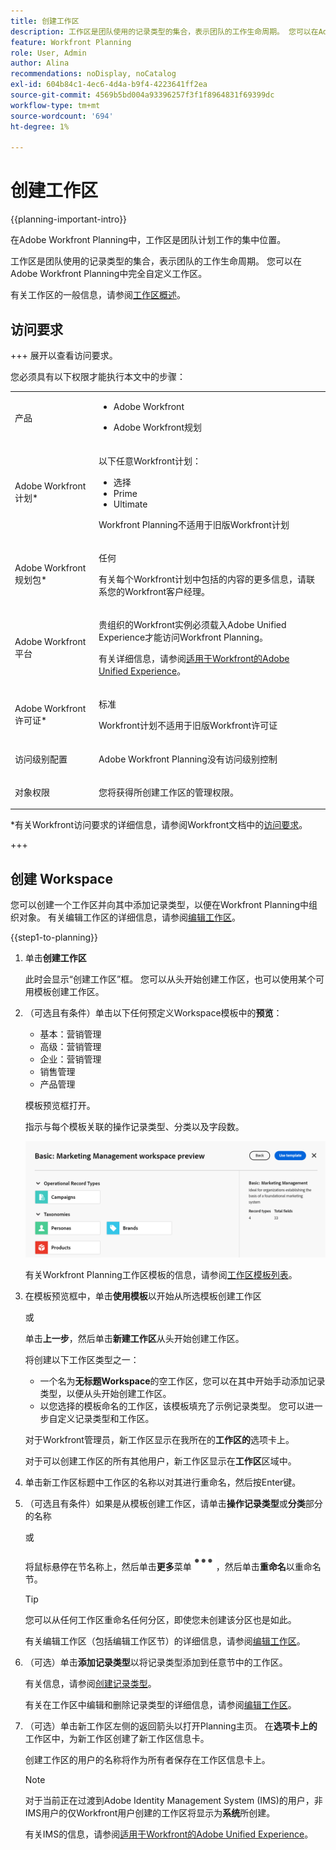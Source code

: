 ```yaml
---
title: 创建工作区
description: 工作区是团队使用的记录类型的集合，表示团队的工作生命周期。 您可以在Adobe Workfront Planning中完全自定义工作区。 记录类型按工作区中的部分组织。
feature: Workfront Planning
role: User, Admin
author: Alina
recommendations: noDisplay, noCatalog
exl-id: 604b84c1-4ec6-4d4a-b9f4-4223641ff2ea
source-git-commit: 4569b5bd004a93396257f3f1f8964831f69399dc
workflow-type: tm+mt
source-wordcount: '694'
ht-degree: 1%

---
```


<!--udpate the metadata with real information when making this avilable in TOC and in the left nav-->

# 创建工作区

<!--<span class="preview">The information on this page refers to functionality not yet generally available. It is available only in the Preview environment for all customers. After the monthly releases to Production, the same features are also available in the Production environment for customers who enabled fast releases. </span>   

<span class="preview">For information about fast releases, see [Enable or disable fast releases for your organization](/help/quicksilver/administration-and-setup/set-up-workfront/configure-system-defaults/enable-fast-release-process.md). </span>-->

{{planning-important-intro}}

在Adobe Workfront Planning中，工作区是团队计划工作的集中位置。

工作区是团队使用的记录类型的集合，表示团队的工作生命周期。 您可以在Adobe Workfront Planning中完全自定义工作区。

有关工作区的一般信息，请参阅[工作区概述](/help/quicksilver/planning/architecture/workspaces-overview.md)。

## 访问要求

+++ 展开以查看访问要求。 

您必须具有以下权限才能执行本文中的步骤：

<table style="table-layout:auto"> 
<col> 
</col> 
<col> 
</col> 
<tbody> 
    <tr> 
<tr> 
<td> 
   <p> 产品</p> </td> 
   <td> 
   <ul><li><p> Adobe Workfront</p></li> 
   <li><p> Adobe Workfront规划<p></li></ul></td> 
  </tr>   
<tr> 
   <td role="rowheader"><p>Adobe Workfront计划*</p></td> 
   <td> 
<p>以下任意Workfront计划：</p> 
<ul><li>选择</li> 
<li>Prime</li> 
<li>Ultimate</li></ul> 
<p>Workfront Planning不适用于旧版Workfront计划</p> 
   </td> 
<tr> 
   <td role="rowheader"><p>Adobe Workfront规划包*</p></td> 
   <td> 
<p>任何 </p> 
<p>有关每个Workfront计划中包括的内容的更多信息，请联系您的Workfront客户经理。 </p> 
   </td> 
 <tr> 
   <td role="rowheader"><p>Adobe Workfront平台</p></td> 
   <td> 
<p>贵组织的Workfront实例必须载入Adobe Unified Experience才能访问Workfront Planning。</p> 
<p>有关详细信息，请参阅<a href="/help/quicksilver/workfront-basics/navigate-workfront/workfront-navigation/adobe-unified-experience.md">适用于Workfront的Adobe Unified Experience</a>。 </p> 
   </td> 
   </tr> 
  </tr> 
  <tr> 
   <td role="rowheader"><p>Adobe Workfront许可证*</p></td> 
   <td><p> 标准 </p>
   <p>Workfront计划不适用于旧版Workfront许可证</p> 
  </td> 
  </tr> 
  <tr> 
   <td role="rowheader"><p>访问级别配置</p></td> 
   <td> <p>Adobe Workfront Planning没有访问级别控制</p>   
</td> 
  </tr> 
<tr> 
   <td role="rowheader"><p>对象权限</p></td> 
   <td>   <p>您将获得所创建工作区的管理权限。 </p> </td> 
  </tr> 
</tbody> 
</table>

*有关Workfront访问要求的详细信息，请参阅Workfront文档中的[访问要求](/help/quicksilver/administration-and-setup/add-users/access-levels-and-object-permissions/access-level-requirements-in-documentation.md)。

+++   

## 创建 Workspace

您可以创建一个工作区并向其中添加记录类型，以便在Workfront Planning中组织对象。 有关编辑工作区的详细信息，请参阅[编辑工作区](/help/quicksilver/planning/architecture/edit-workspaces.md)。

{{step1-to-planning}}

1. 单击&#x200B;**创建工作区**

   此时会显示“创建工作区”框。 您可以从头开始创建工作区，也可以使用某个可用模板创建工作区。

1. （可选且有条件）单击以下任何预定义Workspace模板中的&#x200B;**预览**：

   * 基本：营销管理
   * 高级：营销管理
   * 企业：营销管理
   * 销售管理
   * 产品管理

   模板预览框打开。

   指示与每个模板关联的操作记录类型、分类以及字段数。

   ![预览工作区模板](assets/previewing-a-workspace-template.png)

   有关Workfront Planning工作区模板的信息，请参阅[工作区模板列表](/help/quicksilver/planning/architecture/workspace-templates.md)。

1. 在模板预览框中，单击&#x200B;**使用模板**&#x200B;以开始从所选模板创建工作区

   或

   单击&#x200B;**上一步**，然后单击&#x200B;**新建工作区**&#x200B;从头开始创建工作区。

   将创建以下工作区类型之一：

   * 一个名为&#x200B;**无标题Workspace**&#x200B;的空工作区，您可以在其中开始手动添加记录类型，以便从头开始创建工作区。
   * 以您选择的模板命名的工作区，该模板填充了示例记录类型。 您可以进一步自定义记录类型和工作区。

   对于Workfront管理员，新工作区显示在我所在的&#x200B;**工作区的**&#x200B;选项卡上。

   对于可以创建工作区的所有其他用户，新工作区显示在&#x200B;**工作区**&#x200B;区域中。

1. 单击新工作区标题中工作区的名称以对其进行重命名，然后按Enter键。

1. （可选且有条件）如果是从模板创建工作区，请单击&#x200B;**操作记录类型**&#x200B;或&#x200B;**分类**&#x200B;部分的名称

   或

   将鼠标悬停在节名称上，然后单击&#x200B;**更多**&#x200B;菜单![更多](assets/more-menu.png)，然后单击&#x200B;**重命名**&#x200B;以重命名节。

   >[!TIP]
   >
   >您可以从任何工作区重命名任何分区，即使您未创建该分区也是如此。

   有关编辑工作区（包括编辑工作区节）的详细信息，请参阅[编辑工作区](/help/quicksilver/planning/architecture/edit-workspaces.md)。

1. （可选）单击&#x200B;**添加记录类型**&#x200B;以将记录类型添加到任意节中的工作区。

   有关信息，请参阅[创建记录类型](/help/quicksilver/planning/architecture/create-record-types.md)。

   有关在工作区中编辑和删除记录类型的详细信息，请参阅[编辑工作区](/help/quicksilver/planning/architecture/edit-workspaces.md)。

1. （可选）单击新工作区左侧的返回箭头以打开Planning主页。 在&#x200B;**选项卡上的**&#x200B;工作区中，为新工作区创建了新工作区信息卡。

   创建工作区的用户的名称将作为所有者保存在工作区信息卡上。

   >[!NOTE]
   >
   >对于当前正在过渡到Adobe Identity Management System (IMS)的用户，非IMS用户的仅Workfront用户创建的工作区将显示为&#x200B;**系统**&#x200B;所创建。
   >
   >有关IMS的信息，请参阅[适用于Workfront的Adobe Unified Experience](/help/quicksilver/workfront-basics/navigate-workfront/workfront-navigation/adobe-unified-experience.md)。


